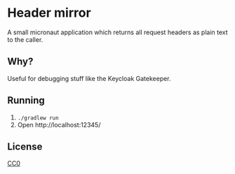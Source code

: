 # Header mirror

A small micronaut application which returns all request headers as plain text to the caller.

## Why?

Useful for debugging stuff like the Keycloak Gatekeeper.

## Running

1. `./gradlew run`
1. Open http://localhost:12345/

## License

[CC0](https://creativecommons.org/publicdomain/zero/1.0/deed.en)
